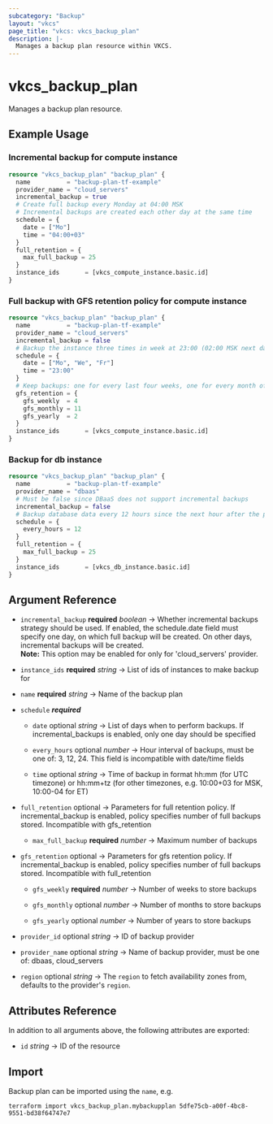 ```yaml
---
subcategory: "Backup"
layout: "vkcs"
page_title: "vkcs: vkcs_backup_plan"
description: |-
  Manages a backup plan resource within VKCS.
---
```


# vkcs_backup_plan

Manages a backup plan resource.

## Example Usage
### Incremental backup for compute instance
```terraform
resource "vkcs_backup_plan" "backup_plan" {
  name          = "backup-plan-tf-example"
  provider_name = "cloud_servers"
  incremental_backup = true
  # Create full backup every Monday at 04:00 MSK
  # Incremental backups are created each other day at the same time
  schedule = {
    date = ["Mo"]
    time = "04:00+03"
  }
  full_retention = {
    max_full_backup = 25
  }
  instance_ids       = [vkcs_compute_instance.basic.id]
}
```

### Full backup with GFS retention policy for compute instance
```terraform
resource "vkcs_backup_plan" "backup_plan" {
  name          = "backup-plan-tf-example"
  provider_name = "cloud_servers"
  incremental_backup = false
  # Backup the instance three times in week at 23:00 (02:00 MSK next day)
  schedule = {
    date = ["Mo", "We", "Fr"]
    time = "23:00"
  }
  # Keep backups: one for every last four weeks, one for every month of the last year, one for last two years
  gfs_retention = {
    gfs_weekly  = 4
    gfs_monthly = 11
    gfs_yearly  = 2
  }
  instance_ids       = [vkcs_compute_instance.basic.id]
}
```

### Backup for db instance
```terraform
resource "vkcs_backup_plan" "backup_plan" {
  name          = "backup-plan-tf-example"
  provider_name = "dbaas"
  # Must be false since DBaaS does not support incremental backups
  incremental_backup = false
  # Backup database data every 12 hours since the next hour after the plan creation
  schedule = {
    every_hours = 12
  }
  full_retention = {
    max_full_backup = 25
  }
  instance_ids       = [vkcs_db_instance.basic.id]
}
```

## Argument Reference
- `incremental_backup` **required** *boolean* &rarr;  Whether incremental backups strategy should be used. If enabled, the schedule.date field must specify one day, on which full backup will be created. On other days, incremental backups will be created. <br>**Note:** This option may be enabled for only for 'cloud_servers' provider.

- `instance_ids` **required** *string* &rarr;  List of ids of instances to make backup for

- `name` **required** *string* &rarr;  Name of the backup plan

- `schedule` ***required***
  - `date` optional *string* &rarr;  List of days when to perform backups. If incremental_backups is enabled, only one day should be specified

  - `every_hours` optional *number* &rarr;  Hour interval of backups, must be one of: 3, 12, 24. This field is incompatible with date/time fields

  - `time` optional *string* &rarr;  Time of backup in format hh:mm (for UTC timezone) or hh:mm+tz (for other timezones, e.g. 10:00+03 for MSK, 10:00-04 for ET)


- `full_retention` optional &rarr;  Parameters for full retention policy. If incremental_backup is enabled, policy specifies number of full backups stored. Incompatible with gfs_retention
  - `max_full_backup` **required** *number* &rarr;  Maximum number of backups


- `gfs_retention` optional &rarr;  Parameters for gfs retention policy. If incremental_backup is enabled, policy specifies number of full backups stored. Incompatible with full_retention
  - `gfs_weekly` **required** *number* &rarr;  Number of weeks to store backups

  - `gfs_monthly` optional *number* &rarr;  Number of months to store backups

  - `gfs_yearly` optional *number* &rarr;  Number of years to store backups


- `provider_id` optional *string* &rarr;  ID of backup provider

- `provider_name` optional *string* &rarr;  Name of backup provider, must be one of: dbaas, cloud_servers

- `region` optional *string* &rarr;  The `region` to fetch availability zones from, defaults to the provider's `region`.


## Attributes Reference
In addition to all arguments above, the following attributes are exported:
- `id` *string* &rarr;  ID of the resource



## Import

Backup plan can be imported using the `name`, e.g.
```shell
terraform import vkcs_backup_plan.mybackupplan 5dfe75cb-a00f-4bc8-9551-bd38f64747e7
```
